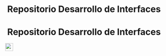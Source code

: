 <h1 align="center"> Repositorio Desarrollo de Interfaces </h1>
<h1 align="center"> Repositorio Desarrollo de Interfaces </h1>
<p> <img height=25 src="https://www.arteinformado.com/resources/app/docs/organizacion/56/119356/hocersn9_400x400.jpg"></p>




